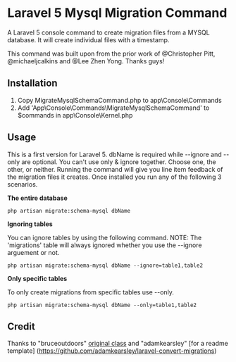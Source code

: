 # Laravel 5 Mysql Migration Command
A Laravel 5 console command to create migration files from a MYSQL database.  It will create individual files with a timestamp.

This command was built upon from the prior work of @Christopher Pitt, @michaeljcalkins and @Lee Zhen Yong.  Thanks guys!

## Installation
1. Copy MigrateMysqlSchemaCommand.php to app\Console\Commands
2. Add 'App\Console\Commands\MigrateMysqlSchemaCommand' to $commands in app\Console\Kernel.php

## Usage
This is a first version for Laravel 5.  dbName is required while --ignore and --only are optional. You can't use only & ignore together.  Choose one, the other, or neither. Running the command will give you line item feedback of the migration files it creates. Once installed you run any of the following 3 scenarios. 

**The entire database**

```php artisan migrate:schema-mysql dbName```

**Ignoring tables**

You can ignore tables by using the following command. NOTE: The 'migrations' table will always ignored whether you use the --ignore arguement or not.
```
php artisan migrate:schema-mysql dbName --ignore=table1,table2
```

**Only specific tables**

To only create migrations from specific tables use --only.
```
php artisan migrate:schema-mysql dbName --only=table1,table2
```

## Credit
Thanks to "bruceoutdoors" [original class](https://gist.github.com/bruceoutdoors/9166186) and "adamkearsley" [for a readme template] (https://github.com/adamkearsley/laravel-convert-migrations)
